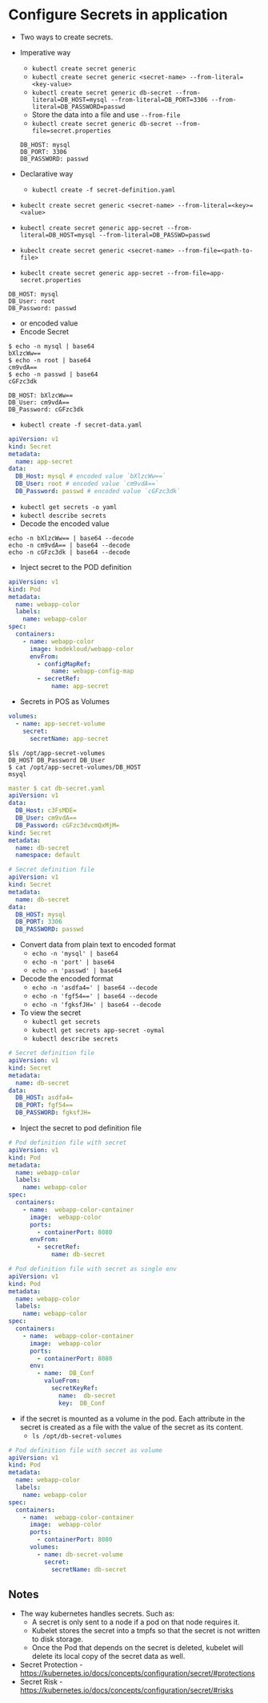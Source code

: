 # Configure Secrets in application

- Two ways to create secrets.
- Imperative way
  - `kubectl create secret generic`
  - `kubectl create secret generic <secret-name> --from-literal=<key-value>`
  - `kubectl create secret generic db-secret --from-literal=DB_HOST=mysql --from-literal=DB_PORT=3306 --from-literal=DB_PASSWORD=passwd`
  - Store the data into a file and use `--from-file`
  - `kubectl create secret generic db-secret --from-file=secret.properties`

  ```text
  DB_HOST: mysql
  DB_PORT: 3306
  DB_PASSWORD: passwd
  ```

- Declarative way
  - `kubectl create -f secret-definition.yaml`

- `kubeclt create secret generic <secret-name> --from-literal=<key>=<value>`
- `kubectl create secret generic app-secret --from-literal=DB_HOST=mysql --from-literal=DB_PASSWD=passwd`
- `kubeclt create secret generic <secret-name> --from-file=<path-to-file>`
- `kubeclt create secret generic app-secret --from-file=app-secret.properties`

```config
DB_HOST: mysql
DB_User: root
DB_Password: passwd
```

- or encoded value
- Encode Secret

```console
$ echo -n mysql | base64
bXlzcWw==
$ echo -n root | base64
cm9vdA==
$ echo -n passwd | base64
cGFzc3dk
```

```config
DB_HOST: bXlzcWw==
DB_User: cm9vdA==
DB_Password: cGFzc3dk
```

- `kubectl create -f secret-data.yaml`

```yaml
apiVersion: v1
kind: Secret
metadata:
  name: app-secret
data:
  DB_Host: mysql # encoded value `bXlzcWw==`
  DB_User: root # encoded value `cm9vdA==`
  DB_Password: passwd # encoded value `cGFzc3dk`
```

- `kubectl get secrets -o yaml`
- `kubectl describe secrets`
- Decode the encoded value

```console
echo -n bXlzcWw== | base64 --decode
echo -n cm9vdA== | base64 --decode
echo -n cGFzc3dk | base64 --decode
```

- Inject secret to the POD definition

```yaml
apiVersion: v1
kind: Pod
metadata:
  name: webapp-color
  labels:
    name: webapp-color
spec:
  containers:
    - name: webapp-color
      image: kodekloud/webapp-color
      envFrom:
        - configMapRef:
            name: webapp-config-map
        - secretRef:
            name: app-secret
```

- Secrets in POS as Volumes

```yaml
volumes:
  - name: app-secret-volume
    secret:
      secretName: app-secret
```

```console
$ls /opt/app-secret-volumes
DB_HOST DB_Password DB_User
$ cat /opt/app-secret-volumes/DB_HOST
msyql
```

```yaml
master $ cat db-secret.yaml
apiVersion: v1
data:
  DB_Host: c3FsMDE=
  DB_User: cm9vdA==
  DB_Password: cGFzc3dvcmQxMjM=
kind: Secret
metadata:
  name: db-secret
  namespace: default
```

```yaml
# Secret definition file
apiVersion: v1
kind: Secret
metadata:
  name: db-secret
data:
  DB_HOST: mysql
  DB_PORT: 3306
  DB_PASSWORD: passwd
```

- Convert data from plain text to encoded format
  - `echo -n 'mysql' | base64`
  - `echo -n 'port' | base64`
  - `echo -n 'passwd' | base64`
- Decode the encoded format
  - `echo -n 'asdfa4=' | base64 --decode`
  - `echo -n 'fgf54==' | base64 --decode`
  - `echo -n 'fgksfJH=' | base64 --decode`
- To view the secret
  - `kubectl get secrets`
  - `kubectl get secrets app-secret -oymal`
  - `kubectl describe secrets`

```yaml
# Secret definition file
apiVersion: v1
kind: Secret
metadata:
  name: db-secret
data:
  DB_HOST: asdfa4=
  DB_PORT: fgf54==
  DB_PASSWORD: fgksfJH=
```

- Inject the secret to pod definition file

```yaml
# Pod definition file with secret
apiVersion: v1
kind: Pod
metadata:
  name: webapp-color
  labels:
    name: webapp-color
spec:
  containers:
    - name:  webapp-color-container
      image:  webapp-color
      ports:
        - containerPort: 8080
      envFrom:
        - secretRef:
            name: db-secret
```

```yaml
# Pod definition file with secret as single env
apiVersion: v1
kind: Pod
metadata:
  name: webapp-color
  labels:
    name: webapp-color
spec:
  containers:
    - name:  webapp-color-container
      image:  webapp-color
      ports:
        - containerPort: 8080
      env:
        - name:  DB_Conf
          valueFrom:
            secretKeyRef:
              name:  db-secret
              key:  DB_Conf
```

- if the secret is mounted as a volume in the pod. Each attribute in the secret is created as a file with the value of the secret as its content.
  - `ls /opt/db-secret-volumes`

```yaml
# Pod definition file with secret as volume
apiVersion: v1
kind: Pod
metadata:
  name: webapp-color
  labels:
    name: webapp-color
spec:
  containers:
    - name:  webapp-color-container
      image:  webapp-color
      ports:
        - containerPort: 8080
      volumes:
        - name: db-secret-volume
          secret:
            secretName: db-secret
```

## Notes

- The way kubernetes handles secrets. Such as:
  - A secret is only sent to a node if a pod on that node requires it.
  - Kubelet stores the secret into a tmpfs so that the secret is not written to disk storage.
  - Once the Pod that depends on the secret is deleted, kubelet will delete its local copy of the secret data as well.
- Secret Protection - <https://kubernetes.io/docs/concepts/configuration/secret/#protections>
- Secret Risk - <https://kubernetes.io/docs/concepts/configuration/secret/#risks>
